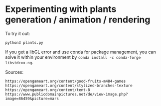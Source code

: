 # Experimenting with plants generation / animation / rendering

To try it out:

```
python3 plants.py
```

If you get a libGL error and use conda for package management,
you can solve it within your environment by `conda install -c conda-forge libstdcxx-ng`.


Sources:

    https://opengameart.org/content/good-fruits-m484-games
    https://opengameart.org/content/stylized-branches-texture
    https://opengameart.org/content/tent-8
    https://www.publicdomainpictures.net/de/view-image.php?image=86459&picture=mars
